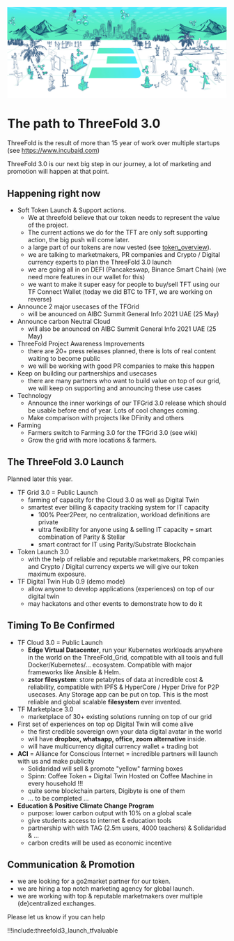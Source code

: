 ![](img/tf30_.jpg)

# The path to ThreeFold 3.0

ThreeFold is the result of more than 15 year of work over multiple startups (see https://www.incubaid.com)

ThreeFold 3.0 is our next big step in our journey, a lot of marketing and promotion will happen at that point.

## Happening right now

- Soft Token Launch & Support actions.
    - We at threefold believe that our token needs to represent the value of the project.
    - The current actions we do for the TFT are only soft supporting action, the big push will come later.
  	- a large part of our tokens are now vested (see [token_overview](token_overview)).
  	- we are talking to marketmakers, PR companies and Crypto / Digital currency experts to plan the ThreeFold 3.0 launch
  	- we are going all in on DEFI (Pancakeswap, Binance Smart Chain) (we need more features in our wallet for this)
  	- we want to make it super easy for people to buy/sell TFT using our TF Connect Wallet (today we did BTC to TFT, we are working on reverse)
- Announce 2 major usecases of the TFGrid
    - will be anounced on AIBC Summit General Info 2021 UAE (25 May)
- Announce carbon Neutral Cloud
	- will also be anounced on AIBC Summit General Info 2021 UAE (25 May)
- ThreeFold Project Awareness Improvements
    - there are 20+ press releases planned, there is lots of real content waiting to become public
    - we will be working with good PR companies to make this happen
- Keep on building our partnerships and usecases   
    - there are many partners who want to build value on top of our grid, we will keep on supporting and announcing these use cases
- Technology
    - Announce the inner workings of our TFGrid 3.0 release which should be usable before end of year. Lots of cool changes coming.
    - Make comparison with projects like DFinity and others
- Farming
    - Farmers switch to Farming 3.0 for the TFGrid 3.0 (see wiki)
    - Grow the grid with more locations & farmers.

## The ThreeFold 3.0 Launch

Planned later this year.

- TF Grid 3.0 = Public Launch
	- farming of capacity for the Cloud 3.0 as well as Digital Twin 
	- smartest ever billing & capacity tracking system for IT capacity
		- 100% Peer2Peer, no centralization, workload definitions are private
		- ultra flexibility for anyone using & selling IT capacity = smart combination of Parity & Stellar
		- smart contract for IT using Parity/Substrate Blockchain
- Token Launch 3.0
    - with the help of reliable and reputable marketmakers, PR companies and Crypto / Digital currency experts we will give our token maximum exposure.
- TF Digital Twin Hub 0.9 (demo mode)
    - allow anyone to develop applications (experiences) on top of our digital twin
    - may hackatons and other events to demonstrate how to do it

## Timing To Be Confirmed

- TF Cloud 3.0 = Public Launch
	- **Edge Virtual Datacenter**, run your Kubernetes workloads anywhere in the world on the ThreeFold_Grid, compatible with all tools and full Docker/Kubernetes/... ecosystem. Compatible with major frameworks like Ansible & Helm.
	- **zstor filesystem**: store petabytes of data at incredible cost & reliability, compatible with IPFS & HyperCore / Hyper Drive for P2P usecases. Any Storage app can be put on top. This is the most reliable and global scalable **filesystem** ever invented.
- TF Marketplace 3.0
	- marketplace of 30+ existing solutions running on top of our grid
- First set of experiences on top op Digital Twin will come alive
	- the first credible sovereign own your data digital avatar in the world
	- will have **dropbox, whatsapp, office, zoom alternative** inside.
	- will have multicurrency digital currency wallet + trading bot
- **ACI** = Alliance for Conscious Internet = incredible partners will launch with us and make publicity
	- Solidaridad will sell & promote "yellow" farming boxes
	- Spinn: Coffee Token + Digital Twin Hosted on Coffee Machine in every household !!!
	- quite some blockchain parters, Digibyte is one of them
	- ... to be completed ... 
- **Education & Positive Climate Change Program**
	- purpose: lower carbon output with 10% on a global scale
	- give students access to internet & education tools
	- partnership with with TAG (2.5m users, 4000 teachers) & Solidaridad & ...
	- carbon credits will be used as economic incentive


## Communication & Promotion

- we are looking for a go2market partner for our token.
- we are hiring a top notch marketing agency for global launch.
- we are working with top & reputable marketmakers over multiple (de)centralized exchanges.

Please let us know if you can help

!!!include:threefold3_launch_tfvaluable
